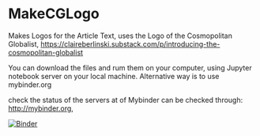 # MakeCGLogo
Makes Logos for the Article Text, uses the Logo of the Cosmopolitan Globalist, https://claireberlinski.substack.com/p/introducing-the-cosmopolitan-globalist

You can download the files and rum them on your computer, using Jupyter notebook server on your local machine. Alternative way is to use mybinder.org

check the status of the servers at of Mybinder can be checked through: http://mybinder.org, 

[![Binder](http://mybinder.org/badge.svg)](https://mybinder.org/v2/gh/omersayli/MakeCGLogo/HEAD?filepath=CG.ipynb)
